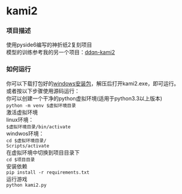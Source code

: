 # kami2
### 项目描述
使用pyside6编写的神折纸2复刻项目  
模型的训练参考我的另一个项目：[ddqn-kami2](https://github.com/laidage/ddqn-kami2)    

### 如何运行
你可以下载打包好的[windows安装包](https://github.com/laidage/kami2/releases/download/v1.0.0/kami2.zip)，解压后打开kami2.exe，即可运行。  
或者按以下步骤使用源码运行：  
你可以创建一个干净的python虚拟环境(适用于python3.3以上版本)   
`python -m venv $虚拟环境目录`   
激活虚拟环境   
linux环境：  
`$虚拟环境目录/bin/activate`   
windwos环境：  
`cd $虚拟环境目录/`  
`Scripts/activate`  
在虚拟环境中切换到项目目录下  
`cd $项目目录`  
安装依赖   
`pip install -r requirements.txt`   
运行游戏   
`python kami2.py`   
